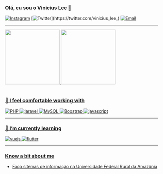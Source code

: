 ### Olá, eu sou o Vinicius Lee 👋
[![Instagram](https://img.shields.io/badge/Instagram-%23E4405F.svg?style=for-the-badge&logo=Instagram&logoColor=white&link=https://www.instagram.com/vinicius_lee/)](https://www.instagram.com/vinicius_lee/)
[![Twitter](https://img.shields.io/badge/Twitter-%231DA1F2.svg?style=for-the-badge&logo=Twitter&logoColor=white&link=https://twitter.com/vinicius_lee_)](https://twitter.com/vinicius_lee_)
<a href="mailto:about.vinilee34@gmail.com" target="_blank"><img src="https://img.shields.io/badge/Gmail-D14836?style=for-the-badge&logo=gmail&logoColor=white" alt="Email"></a>

<hr>

 <div>
  <a href="https://github.com/Viniciusli">
  <img height="180em" src="https://github-readme-stats.vercel.app/api?username=Viniciusli&show_icons=true&theme=midnight-purple&include_all_commits=true&count_private=true"/>
  <img height="180em" src="https://github-readme-stats.vercel.app/api/top-langs/?username=Viniciusli&layout=compact&langs_count=7&theme=midnight-purple"/>
</div>
<br>

### 🌱 I feel comfortable working with
<div>
    <img src="https://img.shields.io/badge/php-%23777BB4.svg?style=for-the-badge&logo=php&logoColor=white" alt="PHP">
    <img src="https://img.shields.io/badge/laravel-%23FF2D20.svg?style=for-the-badge&logo=laravel&logoColor=white" alt="laravel">
    <img src="https://img.shields.io/badge/mysql-%2300f.svg?style=for-the-badge&logo=mysql&logoColor=white" alt="MySQL">
    <img src="https://img.shields.io/badge/bootstrap-%23563D7C.svg?style=for-the-badge&logo=bootstrap&logoColor=white" alt="Boostrap">
    <img src="https://img.shields.io/badge/javascript-%23323330.svg?style=for-the-badge&logo=javascript&logoColor=%23F7DF1E" alt="javascript">
</div>

<hr>

### 🌱 I’m currently learning
<div>
    <img src="https://img.shields.io/badge/vuejs-%2335495e.svg?style=for-the-badge&logo=vuedotjs&logoColor=%234FC08D" alt="vuejs">
    <img src="https://img.shields.io/badge/Flutter-%2302569B.svg?style=for-the-badge&logo=Flutter&logoColor=white" alt="flutter">
</div>

<hr>

### Know a bit about me
- Faço sitemas de informação na Universidade Federal Rural da Amazônia
